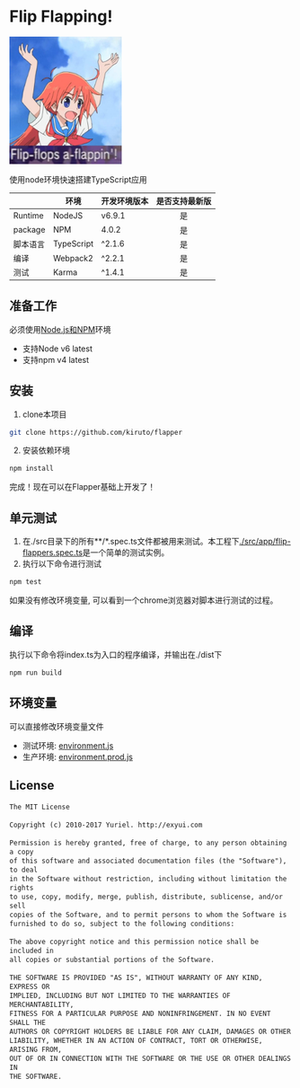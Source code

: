 # Flip Flapping!
<img src="art/cover.jpg" alt="Papika" width="200"/>

使用node环境快速搭建TypeScript应用

|          | 环境       | 开发环境版本 | 是否支持最新版 |
|----------|------------|--------------|:--------------:|
| Runtime  | NodeJS     | v6.9.1       |       是       |
| package  | NPM        | 4.0.2        |       是       |
| 脚本语言 | TypeScript | ^2.1.6       |       是       |
| 编译     | Webpack2   | ^2.2.1       |       是       |
| 测试     | Karma      | ^1.4.1       |       是       |

## 准备工作
必须使用[Node.js和NPM](https://nodejs.org/en/)环境
- 支持Node v6 latest
- 支持npm v4 latest

## 安装
1. clone本项目
```bash
git clone https://github.com/kiruto/flapper
```

2. 安装依赖环境
```bash
npm install
```

完成！现在可以在Flapper基础上开发了！

## 单元测试
1. 在./src目录下的所有**/*.spec.ts文件都被用来测试。本工程下[./src/app/flip-flappers.spec.ts](src/app/flip-flappers.spec.ts)是一个简单的测试实例。
2. 执行以下命令进行测试
```bash
npm test
```
如果没有修改环境变量, 可以看到一个chrome浏览器对脚本进行测试的过程。

## 编译
执行以下命令将index.ts为入口的程序编译，并输出在./dist下
```bash
npm run build
```

## 环境变量
可以直接修改环境变量文件
- 测试环境: [environment.js](config/environment.js)
- 生产环境: [environment.prod.js](config/environment.prod.js)

## License
```text
The MIT License

Copyright (c) 2010-2017 Yuriel. http://exyui.com

Permission is hereby granted, free of charge, to any person obtaining a copy
of this software and associated documentation files (the "Software"), to deal
in the Software without restriction, including without limitation the rights
to use, copy, modify, merge, publish, distribute, sublicense, and/or sell
copies of the Software, and to permit persons to whom the Software is
furnished to do so, subject to the following conditions:

The above copyright notice and this permission notice shall be included in
all copies or substantial portions of the Software.

THE SOFTWARE IS PROVIDED "AS IS", WITHOUT WARRANTY OF ANY KIND, EXPRESS OR
IMPLIED, INCLUDING BUT NOT LIMITED TO THE WARRANTIES OF MERCHANTABILITY,
FITNESS FOR A PARTICULAR PURPOSE AND NONINFRINGEMENT. IN NO EVENT SHALL THE
AUTHORS OR COPYRIGHT HOLDERS BE LIABLE FOR ANY CLAIM, DAMAGES OR OTHER
LIABILITY, WHETHER IN AN ACTION OF CONTRACT, TORT OR OTHERWISE, ARISING FROM,
OUT OF OR IN CONNECTION WITH THE SOFTWARE OR THE USE OR OTHER DEALINGS IN
THE SOFTWARE.
```